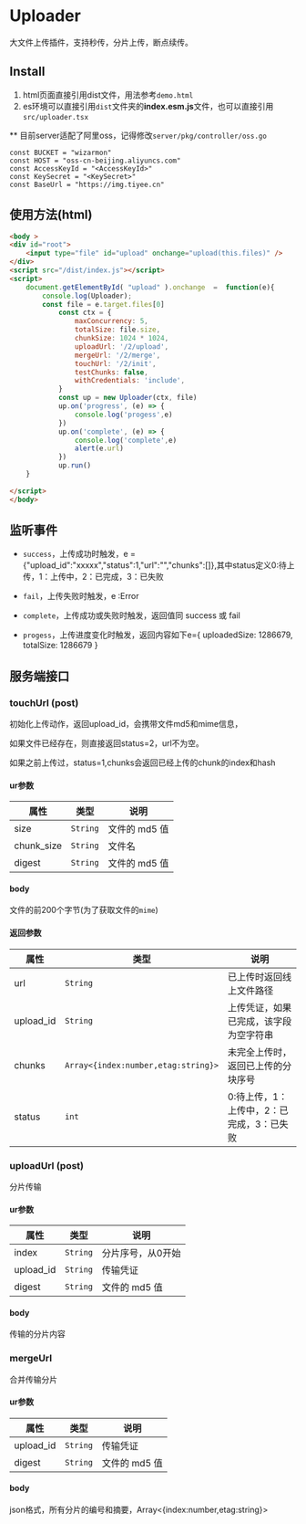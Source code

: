 # Uploader

大文件上传插件，支持秒传，分片上传，断点续传。


## Install

1.  html页面直接引用dist文件，用法参考`demo.html`
2.  es环境可以直接引用`dist`文件夹的**index.esm.js**文件，也可以直接引用`src/uploader.tsx`


** 目前server适配了阿里oss，记得修改`server/pkg/controller/oss.go`

```golang
const BUCKET = "wizarmon"
const HOST = "oss-cn-beijing.aliyuncs.com"
const AccessKeyId = "<AccessKeyId>"
const KeySecret = "<KeySecret>"
const BaseUrl = "https://img.tiyee.cn"
```

## 使用方法(html)
```html
<body >
<div id="root">
    <input type="file" id="upload" onchange="upload(this.files)" />
</div>
<script src="/dist/index.js"></script>
<script>
    document.getElementById( "upload" ).onchange  =  function(e){
        console.log(Uploader);
        const file = e.target.files[0]
            const ctx = {
                maxConcurrency: 5,
                totalSize: file.size,
                chunkSize: 1024 * 1024,
                uploadUrl: '/2/upload',
                mergeUrl: '/2/merge',
                touchUrl: '/2/init',
                testChunks: false,
                withCredentials: 'include',
            }
            const up = new Uploader(ctx, file)
            up.on('progress', (e) => {
                console.log('progess',e)
            })
            up.on('complete', (e) => {
                console.log('complete',e)
                alert(e.url)
            })
            up.run()
    }
        
</script>
</body>

```

## 监听事件
* `success`，上传成功时触发，e = {"upload_id":"xxxxx","status":1,"url":"","chunks":[]},其中status定义0:待上传，1：上传中，2：已完成，3：已失败


*  `fail`，上传失败时触发，e :Error
* `complete`，上传成功或失败时触发，返回值同 success 或 fail
* `progess`，上传进度变化时触发，返回内容如下e={ uploadedSize: 1286679, totalSize: 1286679 }

## 服务端接口

### touchUrl (post)

初始化上传动作，返回upload_id，会携带文件md5和mime信息，

如果文件已经存在，则直接返回status=2，url不为空。

如果之前上传过，status=1,chunks会返回已经上传的chunk的index和hash

#### ur参数

| 属性       | 类型     | 说明          |
| ---------- | -------- | ------------- |
| size       | `String` | 文件的 md5 值 |
| chunk_size | `String` | 文件名        |
| digest | `String` | 文件的 md5 值 |

#### body
文件的前200个字节(为了获取文件的`mime`)


#### 返回参数

| 属性           | 类型            | 说明                               |
| -------------- | --------------- | ---------------------------------- |
| url            | `String`        | 已上传时返回线上文件路径           |
| upload_id     | `String`       | 上传凭证，如果已完成，该字段为空字符串  |
| chunks | `Array<{index:number,etag:string}>` | 未完全上传时，返回已上传的分块序号 |
|status|`int`|0:待上传，1：上传中，2：已完成，3：已失败|



### uploadUrl (post)
分片传输

#### ur参数

| 属性       | 类型     | 说明          |
| ---------- | -------- | ------------- |
| index       | `String` | 分片序号，从0开始 |
| upload_id | `String` | 传输凭证       |
| digest | `String` | 文件的 md5 值 |

#### body
传输的分片内容



### mergeUrl

合并传输分片

#### ur参数

| 属性       | 类型     | 说明          |
| ---------- | -------- | ------------- |
| upload_id | `String` | 传输凭证       |
| digest | `String` | 文件的 md5 值 |

#### body
json格式，所有分片的编号和摘要，Array<{index:number,etag:string}>
